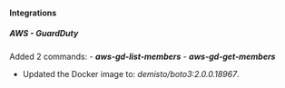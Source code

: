 
#### Integrations
##### AWS - GuardDuty
Added 2 commands:
    - ***aws-gd-list-members***
    - ***aws-gd-get-members***
- Updated the Docker image to: *demisto/boto3:2.0.0.18967*.
